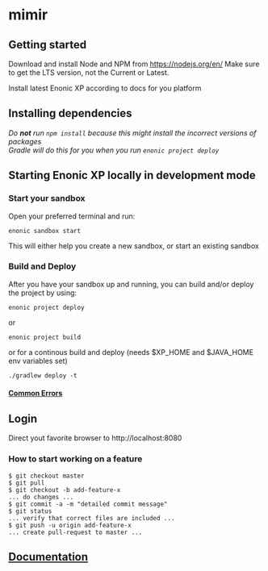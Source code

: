 # mimir

## Getting started

Download and install Node and NPM from https://nodejs.org/en/
Make sure to get the LTS version, not the Current or Latest.

Install latest Enonic XP according to docs for you platform

## Installing dependencies
*Do **not** run `npm install` because this might install the incorrect versions of packages*
*<br>Gradle will do this for you when you run `enonic project deploy`*

## Starting Enonic XP locally in development mode
### Start your sandbox
Open your preferred terminal and run: 
```
enonic sandbox start
```
This will either help you create a new sandbox, or start an existing sandbox

### Build and Deploy
After you have your sandbox up and running, you can build and/or deploy the project by using:
```
enonic project deploy
```
or
```
enonic project build
```
or for a continous build and deploy (needs $XP_HOME and $JAVA_HOME env variables set)
```
./gradlew deploy -t
```

#### [Common Errors](./docs/CommonErrors.md)

## Login
Direct yout favorite browser to http://localhost:8080

### How to start working on a feature
```
$ git checkout master
$ git pull
$ git checkout -b add-feature-x
... do changes ...
$ git commit -a -m "detailed commit message"
$ git status
... verify that correct files are included ...
$ git push -u origin add-feature-x
... create pull-request to master ...
```

## [Documentation](./docs/README.md)